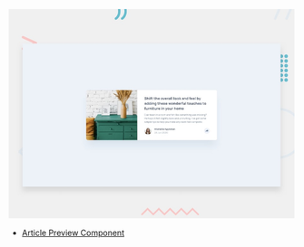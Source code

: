 ![Design preview for the Article preview component coding challenge](./design/desktop-preview.jpg)

- [Article Preview Component](https://vercel.com/)
